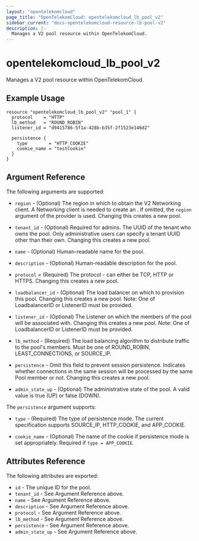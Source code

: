 ```yaml
---
layout: "opentelekomcloud"
page_title: "OpenTelekomCloud: opentelekomcloud_lb_pool_v2"
sidebar_current: "docs-opentelekomcloud-resource-lb-pool-v2"
description: |-
  Manages a V2 pool resource within OpenTelekomCloud.
---
```


# opentelekomcloud\_lb\_pool\_v2

Manages a V2 pool resource within OpenTelekomCloud.

## Example Usage

```hcl
resource "opentelekomcloud_lb_pool_v2" "pool_1" {
  protocol    = "HTTP"
  lb_method   = "ROUND_ROBIN"
  listener_id = "d9415786-5f1a-428b-b35f-2f1523e146d2"

  persistence {
    type        = "HTTP_COOKIE"
    cookie_name = "testCookie"
  }
}
```

## Argument Reference

The following arguments are supported:

* `region` - (Optional) The region in which to obtain the V2 Networking client.
    A Networking client is needed to create an . If omitted, the
    `region` argument of the provider is used. Changing this creates a new
    pool.

* `tenant_id` - (Optional) Required for admins. The UUID of the tenant who owns
    the pool.  Only administrative users can specify a tenant UUID
    other than their own. Changing this creates a new pool.

* `name` - (Optional) Human-readable name for the pool.

* `description` - (Optional) Human-readable description for the pool.

* `protocol` = (Required) The protocol - can either be TCP, HTTP or HTTPS.
    Changing this creates a new pool.

* `loadbalancer_id` - (Optional) The load balancer on which to provision this
    pool. Changing this creates a new pool.
    Note:  One of LoadbalancerID or ListenerID must be provided.

* `listener_id` - (Optional) The Listener on which the members of the pool
    will be associated with. Changing this creates a new pool.
	Note:  One of LoadbalancerID or ListenerID must be provided.

* `lb_method` - (Required) The load balancing algorithm to
    distribute traffic to the pool's members. Must be one of
    ROUND_ROBIN, LEAST_CONNECTIONS, or SOURCE_IP.

* `persistence` - Omit this field to prevent session persistence.  Indicates
    whether connections in the same session will be processed by the same Pool
    member or not. Changing this creates a new pool.

* `admin_state_up` - (Optional) The administrative state of the pool.
    A valid value is true (UP) or false (DOWN).

The `persistence` argument supports:

* `type` - (Required) The type of persistence mode. The current specification
    supports SOURCE_IP, HTTP_COOKIE, and APP_COOKIE.

* `cookie_name` - (Optional) The name of the cookie if persistence mode is set
    appropriately. Required if `type = APP_COOKIE`.

## Attributes Reference

The following attributes are exported:

* `id` - The unique ID for the pool.
* `tenant_id` - See Argument Reference above.
* `name` - See Argument Reference above.
* `description` - See Argument Reference above.
* `protocol` - See Argument Reference above.
* `lb_method` - See Argument Reference above.
* `persistence` - See Argument Reference above.
* `admin_state_up` - See Argument Reference above.
